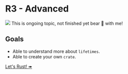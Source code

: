 # R3 - Advanced

![](/assets/kat.png) This is ongoing topic, not finished yet bear 🧸 with me!

## Goals

- Able to understand more about `lifetimes`.
- Able to create your own `crate`.

[Let's Rust! ➠](./lifetimes.md)
